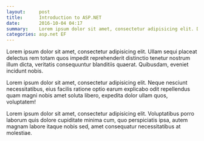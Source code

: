 ```yaml
---
layout:     post
title:      Introduction to ASP.NET
date:       2016-10-04 04:17
summary:    Lorem ipsum dolor sit amet, consectetur adipisicing elit. Doloribus a nisi atque fugit reprehenderit iusto quos earum quo necessitatibus perferendis
categories: asp.net EF
---
```


Lorem ipsum dolor sit amet, consectetur adipisicing elit. Ullam sequi placeat delectus rem totam quos impedit reprehenderit distinctio tenetur nostrum illum dicta, veritatis consequuntur blanditiis quaerat. Quibusdam, eveniet incidunt nobis.

Lorem ipsum dolor sit amet, consectetur adipisicing elit. Neque nesciunt necessitatibus, eius facilis ratione optio earum explicabo odit repellendus quam magni nobis amet soluta libero, expedita dolor ullam quos, voluptatem!

Lorem ipsum dolor sit amet, consectetur adipisicing elit. Voluptatibus porro laborum quis dolore cupiditate minima cum, quo perspiciatis ipsa, autem magnam labore itaque nobis sed, amet consequatur necessitatibus at molestiae.
